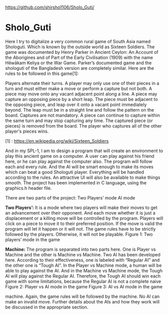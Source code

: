 https://github.com/shirsho1106/Sholo_Guti/

# Sholo_Guti

Here I try to digitalize a very common rural game of South Asia named Shologuti. Which is known by the outside world as Sixteen Soldiers. 
The game was documented by Henry Parker in Ancient Ceylon: An Account of the Aborigines and of Part of the Early Civilisation (1909) with the name Hēwākam Keliya or the War Game.
Parker’s documented game and the shologuti of the Bangladesh version are completely similar. Here are the rules to be followed in this game[1]:

Players alternate their turns.
A player may only use one of their pieces in a turn and must either make a move or perform a capture but not both.
A piece may move onto any vacant adjacent point along a line.
A piece may capture an opposing piece by a short leap. The piece must be adjacent to the opposing piece, and leap over it onto a vacant point immediately beyond. The leap must be in a straight line and follow the pattern on the board. Captures are not mandatory. A piece can continue to capture within the same turn and may stop capturing any time. The captured piece (or pieces) is removed from the board.
The player who captures all of the other player's pieces wins.
 
[1] : https://en.wikipedia.org/wiki/Sixteen_Soldiers

And in my SPL-1, I am to design a program that will create an environment to play this ancient game on a computer. A user can play against his friend here, or he can play against the computer also.
The program will follow each and every rule. And the AI will be smart enough to make its moves which can beat a good Shologuti player. Everything will be handled according to the rules. An attractive UI will also be available to make things smooth.
The project has been implemented in C language, using the graphics.h header file.



There are two parts of the project:
Two Players’ mode
AI mode

 **Two Players’:**
It is a mode where two players will make their moves to get an advancement over their opponent. And each move whether it is just a displacement or a killing move will be controlled by the program. Players will click on a piece to move it to their preferred position. If the move is valid the program will let it happen or it will not. The game rules have to be strictly followed by the players. Otherwise, it will not be playable.			Figure 1: Two players’ mode in the game


 **Machine:**
The program is separated into two parts here. One is Player vs Machine and the other is Machine vs Machine. 
Two AI has been developed here. According to their effectiveness, one is labeled with “Regular AI” and the other one is “Tough AI”.
In the Player vs Machine mode, a human will be able to play against the AI. And in the Machine vs Machine mode, the Tough AI will play against the Regular AI. Therefore, the Tough AI should win each game with some limitations, because the Regular AI is not a complete naive 
Figure 2: Player vs AI mode in the game			Figure 3: AI vs AI mode in the game

machine. Again, the game rules will be followed by the machine. No AI can make an invalid move. Further details about the AIs and how they work will be discussed in the appropriate section.
